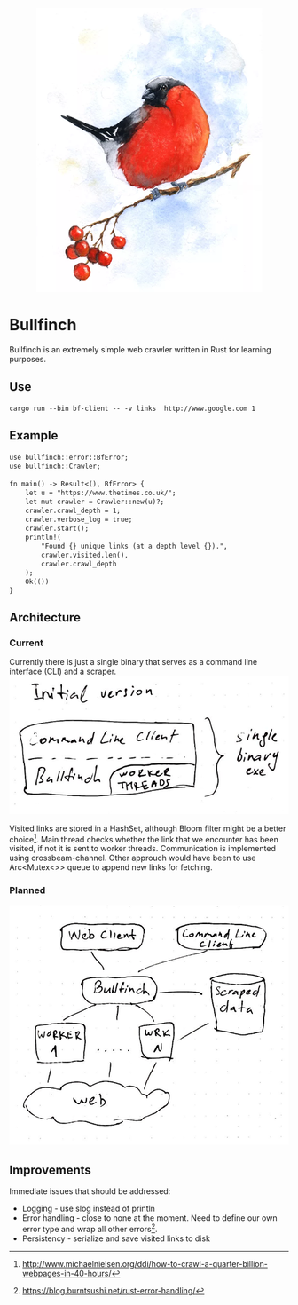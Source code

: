<p align="center">
  <img src="info/logo.png">
</p>

# Bullfinch

Bullfinch is an extremely simple web crawler written in Rust for learning purposes.

## Use

```
cargo run --bin bf-client -- -v links  http://www.google.com 1
```

## Example

```
use bullfinch::error::BfError;
use bullfinch::Crawler;

fn main() -> Result<(), BfError> {
    let u = "https://www.thetimes.co.uk/";
    let mut crawler = Crawler::new(u)?;
    crawler.crawl_depth = 1;
    crawler.verbose_log = true;
    crawler.start();
    println!(
        "Found {} unique links (at a depth level {}).",
        crawler.visited.len(),
        crawler.crawl_depth
    );
    Ok(())
}

```

## Architecture
### Current
Currently there is just a single binary that serves as a command line interface (CLI) and a scraper.
![](info/architecture_initial.png)

Visited links are stored in a HashSet, although Bloom filter might be a better choice[^1].
Main thread checks whether the link that we encounter has been visited, if not it is sent to worker threads. Communication is implemented using crossbeam-channel.
Other approuch would have been to use Arc<Mutex<>> queue to append new links for fetching.

### Planned
![](info/architecture_goal.png)

## Improvements
Immediate issues that should be addressed:

* Logging - use slog instead of println
* Error handling - close to none at the moment. Need to define our own error type and wrap all other errors[^2].
* Persistency - serialize and save visited links to disk

[^1]: http://www.michaelnielsen.org/ddi/how-to-crawl-a-quarter-billion-webpages-in-40-hours/
[^2]: https://blog.burntsushi.net/rust-error-handling/
